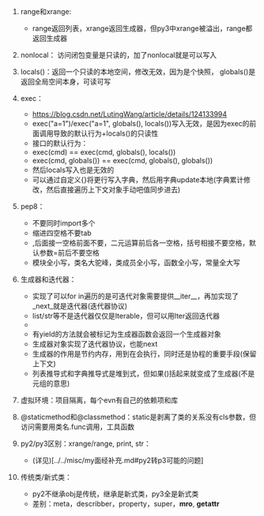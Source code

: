 1. range和xrange:
   - range返回列表，xrange返回生成器，但py3中xrange被溢出，range都返回生成器
  
2. nonlocal：
   访问闭包变量是只读的，加了nonlocal就是可以写入

3. locals()：返回一个只读的本地空间，修改无效，因为是个快照， globals()是返回全局空间本身，可读可写

4. exec：
   - https://blog.csdn.net/LutingWang/article/details/124133994
   - exec("a=1")/exec("a=1", globals(), locals())写入无效，是因为exec的前面调用导致的默认行为+locals()的只读性
   - 接口的默认行为：
   - exec(cmd) == exec(cmd, globals(), locals())
   - exec(cmd, globals()) == exec(cmd, globals(), globals())
   - 然后locals写入也是无效的
   - 可以通过自定义{}将更行写入字典，然后用字典update本地(字典累计修改，然后直接遍历上下文对象手动吧值同步进去)

5. pep8：
   - 不要同时import多个
   - 缩进四空格不要tab
   - ,后面接一空格前面不要，二元运算前后各一空格，括号相接不要空格，默认参数=前后不要空格
   - 模块全小写，类名大驼峰，类成员全小写，函数全小写，常量全大写

6. 生成器和迭代器：
   - 实现了可以for in遍历的是可迭代对象需要提供__iter__，再加实现了_next_就是迭代器(迭代器协议)
   - list/str等不是迭代器仅仅是Iterable，但可以用Iter返回迭代器
   - 
   - 有yield的方法就会被标记为生成器函数会返回一个生成器对象
   - 生成器对象实现了迭代器协议，也能next
   - 生成器的作用是节约内存，用到在会执行，同时还是协程的重要手段(保留上下文)
   - 列表推导式和字典推导式是堆到式，但如果()括起来就变成了生成器(不是元组的意思)

7. 虚拟环境：项目隔离，每个evn有自己的依赖项和库

8. @staticmethod和@classmethod：static是剥离了类的关系没有cls参数，但访问需要用类名.func调用，工具函数

9. py2/py3区别：xrange/range, print, str：
   - (详见)[../../misc/my面经补充.md#py2转p3可能的问题]

10. 传统类/新式类：
    - py2不继承obj是传统，继承是新式类，py3全是新式类
    - 差别：meta，describber，property，super，__mro__, __getattr__

